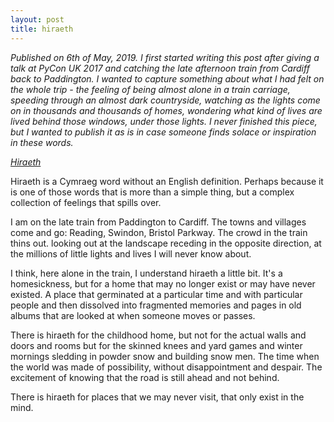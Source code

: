```yaml
---
layout: post
title: hiraeth
---
```



_Published on 6th of May, 2019. I first started writing this post after giving a talk at PyCon UK 2017 and catching the late afternoon train from Cardiff back to Paddington. I wanted to capture something about what I had felt on the whole trip - the feeling of being almost alone in a train carriage, speeding through an almost dark countryside, watching as the lights come on in thousands and thousands of homes, wondering what kind of lives are lived behind those windows, under those lights. I never finished this piece, but I wanted to publish it as is in case someone finds solace or inspiration in these words._


[_Hiraeth_](https://sites.psu.edu/kielarpassionblog2/2016/04/02/hiraeth/)



Hiraeth is a Cymraeg word without an English definition. Perhaps because it is one of those words that is more than a simple thing, but a complex collection of feelings that spills over.

I am on the late train from Paddington to Cardiff. The towns and villages come and go: Reading, Swindon, Bristol Parkway. The crowd in the train thins out.  looking out at the landscape receding in the opposite direction, at the millions of little lights and lives I will never know about.

I think, here alone in the train, I understand hiraeth a little bit. It's a homesickness, but for a home that may no longer exist or may have never existed. A place that germinated at a particular time and with particular people and then dissolved into fragmented memories and pages in old albums that are looked at when someone moves or passes.

There is hiraeth for the childhood home, but not for the actual walls and doors and rooms but for the skinned knees and yard games and winter mornings sledding in powder snow and building snow men. The time when the world was made of possibility, without disappointment and despair. The excitement of knowing that the road is still ahead and not behind.  

There is hiraeth for places that we may never visit, that only exist in the mind.



 
